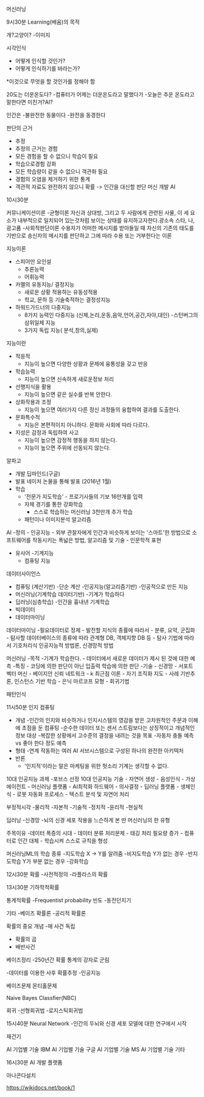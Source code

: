 머신러닝

9시30분
Learning(배움)의 목적


개?고양이? 
-이미지

시각인식
- 어떻게 인식할 것인가?
- 어떻게 인식하기를 바라는가?

*이것으로 무엇을 할 것인가를 정해야 함


20도는 더운온도다?
-컴퓨터가 어제는 더운온도라고 말했다가
-오늘은 추운 온도라고 말한다면 미친거?AI?

인간은
-불완전한 동물이다
-완전을 동경한다


판단의 근거
- 추정
- 추정의 근거는 경험
- 모든 경험을 할 수 없으니 학습이 필요
- 학습으로경험 강화
- 모든 학습량이 같을 수 없으니 객관화 필요
- 경험의 오염을 제거하기 위한 통계
- 객관적 자료도 완전하지 않으니 확률
-> 인간을 대신할 판단 머신 개발 AI


10시30분

커뮤니케이션이론
-균형이론
 자신과 상대방, 그리고 두 사람에게 관련된 사물, 이 세 요소가 내부적으로 일치되어 있는것처럼 보이는 상태를 유지하고자한다.광소속 스타, 나, 광고품
-사회적판단이론
 수용자가 어떠한 메시지를 받아들일 때 자신의 기존의 태도를 기반으로 송신자의 메시지를 판단하고 그에 따라 수용 또는 거부한다는 이론


지능이론
- 스피어만 요인설
    - 추론능력
    - 어휘능력
- 카멜의 유동지능/ 결정지능
    - 새로운 상황 적용하는 유동성적용
    - 학교, 문하 등 기술축적하는 결정성지능
- 하워드가드너의 다중지능
    - 8가지 능력인 다중지능 (신체,논리,운동,음악,언어,공간,자아,대인)
-스턴버그의 삼위일체 지능
    - 3가지 독립 지능( 분석,창의,실제)


지능이란
- 적응적
    - 지능이 높으면 다양한 상황과 문제에 융통성을 갖고 반응
- 학습능력
    - 지능이 높으면 신속하게 새로운정보 처리
- 선행지식을 활용
    - 지능이 높으면 같은 실수를 반복 안한다.
- 상화작용과 조정
    - 지능이 높으면 여러가지 다른 정신 과정들의 융합하여 결과를 도출한다.
- 문화특수적
    - 지능은 본편적이지 아니하다. 문화와 사회에 따라 다르다.
- 지성은 감정과 독립하여 사고
    - 지능이 높으면 감정적 행동을 하지 않는다.
    - 지능이 높으면 주위에 선동되지 않는다.



알파고
- 개발 딥마인드(구글)
- 발표 네이처 논물을 통해 발표 (2016년 1월)
- 학습
    - '전문가 지도학습' - 프로기사들의 기보 16만개를 입력
    - 자체 경기를 통한 강화학습
        - 스스로 학습하는 머신러닝 3천만개 추가 학습
    - 패턴이나 이미지분석 알고리즘


AI
-정의 
    - 인공지능
    - 외부 관찰자에게 인간과 비슷하게 보이는 '스마트'한 방법으로 소프트웨어를 작동시키는 폭넓은 방법, 알고리즘 및 기술
    - 인문학적 표현
- 유사어
    -기계지능
    - 컴퓨팅 지능 


데이터사이언스
- 컴퓨팅 (계산기반)
    -단순 계산
-인공지능(알고리즘기반)
    -인공적으로 만든 지능
- 머신러닝(기계학습 데이터기반)
    -기계가 학습하다
- 딥러닝(심층학습)
    -인간을 흉내낸 기계학습
- 빅데이터
- 데이터마이닝


데이터마이닝
-필요데이터로 정제
    - 발전할 지식의 종률에 따라서
    - 분류, 요약, 군집화
    - 탐사할 데이터베이스의 종류에 따라 관계형 DB, 객체지향 DB 등
    - 탐사 기법에 따라서 기호처리식 인공지능적 방법론, 신경망적 방법

머신러닝
-목적
    -기계가 학습한다.
    - 데이터에서 새로운 데이터가 제시 된 것에 대한 예측
-특징
    - 코딩에 의한 판단이 아닌 입출력 학습에 의한 판단
-기술
    - 신경망
    - 서포트 벡터 머신
    - 베이지안 신뢰 네트워크
    - k 최근점 이론
    - 자기 조직화 지도
    - 사례 기반추론, 인스턴스 기반 학습
    - 은닉 마르코프 모형
    - 회귀기법


패턴인식

11시50분
인지 컴퓨팅
- 개념
    -인간의 인지와 비슷하거나 인지시스템의 영감을 받은 고차원적인 주문과 이해에 초점을 둔 컴퓨팅
    -순수한 데이터 또는 센서 스트림보다는 상징적이고 개념적인 정보 대상
    -복잡한 상황에서 고수준의 결정을 내려는 것을 목표
    -자동차 충돌 예측 vs 좋아 한다 정도 예측
- 형태
    -연계 작동하는 여러 AI 서브시스템으로 구성된 하나의 완전한 아키텍처
- 반론
    - '인지적'이라는 말은 마케팅을 위한 헛소리 기계는 생각할 수 없다.




10대 인공지능 과제
-포브스 선정 10대 인공지능 기술
    - 자연어 생성
    - 음성인식
    - 가상 에이전트
    - 머신러닝 플랫폼
    - AI최적화 하드웨어
    - 의사결정
    - 딥러닝 플랫폼
    - 생체인식
    - 로봇 자동화 프로세스
    - 텍스트 분석 및 자연어 처리

부정적시각
-물리적
-자본적
-기술적
-정치적
-윤리적
-현실적


딥러닝
-신경망
    -뇌의 신경 세포 작용을 느슨하게 본 딴 머신러닝의 한 유형


주목이유
-데이터 폭증의 시대
    - 데이터 분류 처리문제
    - 태깅 처리 필요량 증가
    - 컴퓨터로 인간 대체
    - 학습시켜 스스로 규칙을 형성


머신러닝ML의 학습 종류
-지도학습  X -> Y를 알려줌
-비지도학습 Y가 없는 경우
-반지도학습 Y가 부분 없는 경우
-강화학습

12시30분
확률
-사전적정의
-라플라스의 확률
    

13시30분
기하학적확률


통계적확률
-Frequentist probability 빈도
-동전던지기

기타
-베이즈 확률론
-공리적 확률론

확률의 중요 개념
-매 사건 독립
- 확률의 곱
- 배반사건


베이즈정리
-250년간 확률 통계의 강자로 군림

-데이터를 이용한 사후 확률추정
-인공지능

베이즈문제
몬티홀문제

Naive Bayes Classfier(NBC)

회귀
-선형회귀법
-로지스틱회귀법


15시40분
Neural Network
-인간의 두뇌와 신경 세포 모델에 대한 연구에서 시작


재건기

AI 기업별 기술 IBM
AI 기업별 기술 구글
AI 기업별 기술 MS
AI 기업별 기술 기타



16시30분
AI 개발 플랫폼

아나콘다설치

https://wikidocs.net/book/1

































